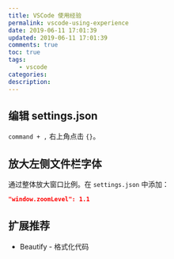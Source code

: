 ```yaml
---
title: VSCode 使用经验
permalink: vscode-using-experience
date: 2019-06-11 17:01:39
updated: 2019-06-11 17:01:39
comments: true
toc: true
tags:
   - vscode
categories:
description:
---
```


## 编辑 settings.json 

`command + ,` 右上角点击 `{}`。

## 放大左侧文件栏字体

通过整体放大窗口比例。在 `settings.json` 中添加：

```json
"window.zoomLevel": 1.1
```

## 扩展推荐

- Beautify - 格式化代码 
